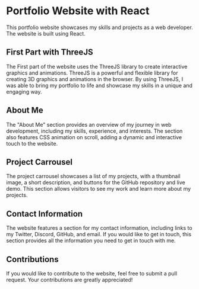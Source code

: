 # Portfolio Website with React

This portfolio website showcases my skills and projects as a web developer. The website is built using React.

## First Part with ThreeJS

The First part of the website uses the ThreeJS library to create interactive graphics and animations. ThreeJS is a powerful and flexible library for creating 3D graphics and animations in the browser. By using ThreeJS, I was able to bring my portfolio to life and showcase my skills in a unique and engaging way.

## About Me

The "About Me" section provides an overview of my journey in web development, including my skills, experience, and interests. The section also features CSS animation on scroll, adding a dynamic and interactive touch to the website.

## Project Carrousel

The project carrousel showcases a list of my projects, with a thumbnail image, a short description, and buttons for the GitHub repository and live demo. This section allows visitors to see my work and learn more about my projects.

## Contact Information

The website features a section for my contact information, including links to my Twitter, Discord, GitHub, and email. If you would like to get in touch, this section provides all the information you need to get in touch with me.

## Contributions

If you would like to contribute to the website, feel free to submit a pull request. Your contributions are greatly appreciated!
